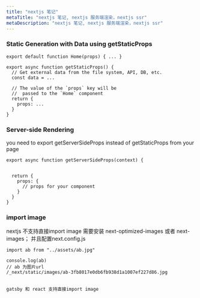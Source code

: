 ```yaml
---
title: "nextjs 笔记"
metaTitle: "nextjs 笔记, nextjs 服务端渲染，nextjs ssr"
metaDescription: "nextjs 笔记, nextjs 服务端渲染，nextjs ssr"
---
```


### Static Generation with Data using getStaticProps
```
export default function Home(props) { ... }

export async function getStaticProps() {
  // Get external data from the file system, API, DB, etc.
  const data = ...

  // The value of the `props` key will be
  //  passed to the `Home` component
  return {
    props: ...
  }
}
```


### Server-side Rendering 
you need to export getServerSideProps instead of getStaticProps from your page
```
export async function getServerSideProps(context) {

  
  return {
    props: {
      // props for your component
    }
  }
}
```


### import image
nextjs 不支持直接import image
需要安装 next-optimized-images 或者 next-images；
并且配置next.config.js
```
import ab from "../assets/ab.jpg"

console.log(ab)
// ab 为图片url
/_next/static/images/ab-3fb8017e0db6fb938d1a1007ef227d86.jpg


gatsby 和 react 支持直接import image
```